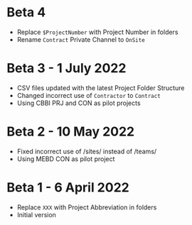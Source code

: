 # Beta 4
- Replace `$ProjectNumber` with Project Number in folders
- Rename `Contract` Private Channel to `OnSite`

# Beta 3 - 1 July 2022
- CSV files updated with the latest Project Folder Structure
- Changed incorrect use of `Contractor` to `Contract`
- Using CBBI PRJ and CON as pilot projects

# Beta 2 - 10 May 2022
- Fixed incorrect use of /sites/ instead of /teams/
- Using MEBD CON as pilot project

# Beta 1 - 6 April 2022
- Replace `XXX` with Project Abbreviation in folders
- Initial version
